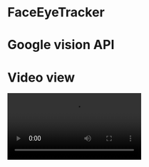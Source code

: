 # FaceEyeTracker

# Google vision API
# Video view


![alt text](https://github.com/preetamMahapatra/FaceEyeTracker/blob/master/screenRecord.mp4)
